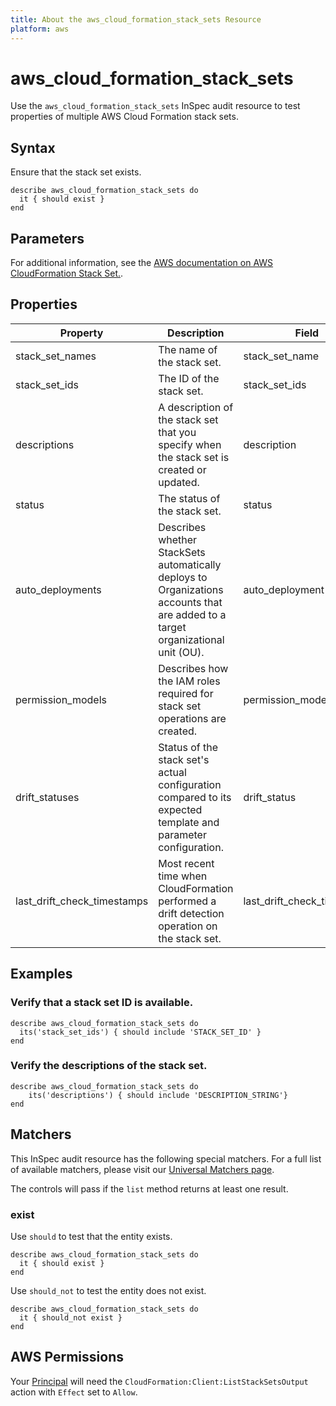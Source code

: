 ```yaml
---
title: About the aws_cloud_formation_stack_sets Resource
platform: aws
---
```


# aws_cloud_formation_stack_sets

Use the `aws_cloud_formation_stack_sets` InSpec audit resource to test properties of multiple AWS Cloud Formation stack sets.

## Syntax

Ensure that the stack set exists.

    describe aws_cloud_formation_stack_sets do
      it { should exist }
    end

## Parameters

For additional information, see the [AWS documentation on AWS CloudFormation Stack Set.](https://docs.aws.amazon.com/AWSCloudFormation/latest/UserGuide/aws-resource-cloudformation-stackset.html).

## Properties

| Property | Description | Field |
| --- | --- | --- |
| stack_set_names | The name of the stack set. | stack_set_name |
| stack_set_ids | The ID of the stack set. | stack_set_ids |
| descriptions | A description of the stack set that you specify when the stack set is created or updated. | description |
| status | The status of the stack set. | status |
| auto_deployments | Describes whether StackSets automatically deploys to Organizations accounts that are added to a target organizational unit (OU). | auto_deployment |
| permission_models | Describes how the IAM roles required for stack set operations are created. | permission_model |
| drift_statuses | Status of the stack set's actual configuration compared to its expected template and parameter configuration. | drift_status |
| last_drift_check_timestamps | Most recent time when CloudFormation performed a drift detection operation on the stack set. | last_drift_check_timestamp |

## Examples

### Verify that a stack set ID is available.

    describe aws_cloud_formation_stack_sets do
      its('stack_set_ids') { should include 'STACK_SET_ID' }
    end

### Verify the descriptions of the stack set.

    describe aws_cloud_formation_stack_sets do
        its('descriptions') { should include 'DESCRIPTION_STRING'}
    end

## Matchers

This InSpec audit resource has the following special matchers. For a full list of available matchers, please visit our [Universal Matchers page](https://www.inspec.io/docs/reference/matchers/).

The controls will pass if the `list` method returns at least one result.

### exist

Use `should` to test that the entity exists.

    describe aws_cloud_formation_stack_sets do
      it { should exist }
    end

Use `should_not` to test the entity does not exist.

    describe aws_cloud_formation_stack_sets do
      it { should_not exist }
    end

## AWS Permissions

Your [Principal](https://docs.aws.amazon.com/IAM/latest/UserGuide/intro-structure.html#intro-structure-principal) will need the `CloudFormation:Client:ListStackSetsOutput` action with `Effect` set to `Allow`.
